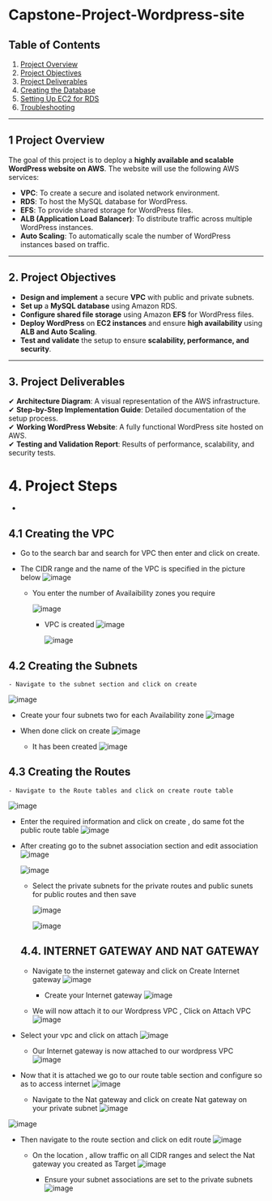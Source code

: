 # Capstone-Project-Wordpress-site


## Table of Contents
1. [Project Overview](#project-overview)  
2. [Project Objectives](#project-objectives)  
3. [Project Deliverables](#project-deliverables)  
4. [Creating the Database](#creating-the-database)  
5. [Setting Up EC2 for RDS](#setting-up-ec2-for-rds)  
6. [Troubleshooting](#troubleshooting)  

---

## 1 Project Overview  
The goal of this project is to deploy a **highly available and scalable WordPress website on AWS**. The website will use the following AWS services:  

- **VPC**: To create a secure and isolated network environment.  
- **RDS**: To host the MySQL database for WordPress.  
- **EFS**: To provide shared storage for WordPress files.  
- **ALB (Application Load Balancer)**: To distribute traffic across multiple WordPress instances.  
- **Auto Scaling**: To automatically scale the number of WordPress instances based on traffic.  

---

## 2. Project Objectives  
- **Design and implement** a secure **VPC** with public and private subnets.  
- **Set up** a **MySQL database** using Amazon RDS.  
- **Configure shared file storage** using Amazon **EFS** for WordPress files.  
- **Deploy WordPress** on **EC2 instances** and ensure **high availability** using **ALB and Auto Scaling**.  
- **Test and validate** the setup to ensure **scalability, performance, and security**.  

---

## 3. Project Deliverables  
✔ **Architecture Diagram**: A visual representation of the AWS infrastructure.  
✔ **Step-by-Step Implementation Guide**: Detailed documentation of the setup process.  
✔ **Working WordPress Website**: A fully functional WordPress site hosted on AWS.  
✔ **Testing and Validation Report**: Results of performance, scalability, and security tests.  

# 4. Project Steps
-
## 4.1  Creating the VPC 
- Go to the search bar and search for VPC then enter and click on create.

- The CIDR range and the name of the VPC is specified in the picture below
  ![image](https://github.com/user-attachments/assets/b3cd94b1-6d55-4000-959a-9bec7cd3cf62)

  - You enter the number of Availaibility zones you require 
 
    ![image](https://github.com/user-attachments/assets/061f32ae-d784-4122-82f3-c5a8d2437198)

    - VPC is created
      ![image](https://github.com/user-attachments/assets/38407af4-51f0-4412-80b3-17a6919bddb3)

      ![image](https://github.com/user-attachments/assets/fa83ab8b-8dfe-4056-9877-e8b75be96a8e)



## 4.2  Creating the Subnets 

    - Navigate to the subnet section and click on create

![image](https://github.com/user-attachments/assets/ed7382e3-9291-4982-91d2-b0e3ee4b5e2d)

- Create your four subnets two for each Availability zone
![image](https://github.com/user-attachments/assets/58eb53a5-f060-4978-b993-8b03ee0d39b8)

- When done click on create
  ![image](https://github.com/user-attachments/assets/e398118a-142d-4e01-ad94-79dfdb4a5e77)

  - It has been created
    ![image](https://github.com/user-attachments/assets/b38e6dc2-e1e9-4c9d-bd59-51b05af484a5)


## 4.3  Creating the Routes 
    - Navigate to the Route tables and click on create route table
   ![image](https://github.com/user-attachments/assets/45a15ee2-859a-40ba-9c6d-67621d7aa021)
   
  - Enter the required information and click on create , do same fot the public route table 
![image](https://github.com/user-attachments/assets/18c52949-edef-4fe0-88ab-1cb2b8dc2e61)

- After creating go to the subnet association section and edit association
  ![image](https://github.com/user-attachments/assets/a5c0c128-95c9-4966-875d-22057f9e7a10)

  ![image](https://github.com/user-attachments/assets/b5c3a4be-238a-4f7d-b94b-3902f57eeb8d)

  - Select the private subnets for the private routes and public sunets for public routes and then save
    
    ![image](https://github.com/user-attachments/assets/abc0c496-93cb-4354-a536-096b92d7c71c)

    ![image](https://github.com/user-attachments/assets/90972e6d-ccac-43de-a6d0-ada8bfbdf12c)


  ## 4.4.  INTERNET GATEWAY AND NAT GATEWAY

  - Navigate to the insternet gateway and click on Create Internet gateway
    ![image](https://github.com/user-attachments/assets/ff8d3ceb-9bc2-4bd4-9bd6-199f12644e9e)

    - Create your Internet gateway
      ![image](https://github.com/user-attachments/assets/9a994865-89a6-4f23-b351-74fbb6b3f70f)
      
  - We will now attach it to our Wordpress VPC , Click on Attach VPC
    ![image](https://github.com/user-attachments/assets/24b7f760-5f2a-4fd9-bb0d-d1dfed14cdd8)
 
 - Select your vpc and click on attach
    ![image](https://github.com/user-attachments/assets/226d076a-40fc-481a-b832-336cc459ce79)

   - Our Internet gateway is now attached to our wordpress VPC
     ![image](https://github.com/user-attachments/assets/5c78a4a0-674e-4710-9d1b-3076f14dfa1c)
     
 - Now that it is attached we go to our route table section and configure so as to access internet
   ![image](https://github.com/user-attachments/assets/36c4ed30-1756-40d7-9b8e-9ccdc47117d5)



 
    


      - Navigate to the Nat gateway and click on create Nat gateway on your private subnet
      ![image](https://github.com/user-attachments/assets/c2e20c52-dbfc-457e-9aaa-530d6c354ae9)

![image](https://github.com/user-attachments/assets/a01062a3-20d0-4adf-af96-f48546ea8528)

- Then navigate to the route section and click on edit route
  ![image](https://github.com/user-attachments/assets/4c069fad-a7d2-4b00-a5ff-95810ee5a7f2)

  - On the location , allow traffic on all CIDR ranges and select the Nat gateway you created as Target
    ![image](https://github.com/user-attachments/assets/b1f82283-0f17-45b7-a762-c7e5680bfa29)

    - Ensure your subnet associations are set to the private subnets
      ![image](https://github.com/user-attachments/assets/569abd60-27da-40be-8129-3e084bae87c7)























    


